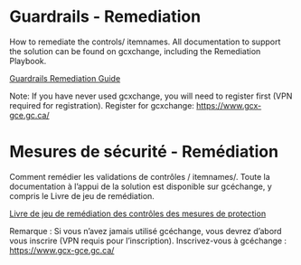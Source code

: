 # Guardrails - Remediation

How to remediate the controls/ itemnames. 
All documentation to support the solution can be found on gcxchange, including the Remediation Playbook. 

[Guardrails Remediation Guide](https://gcxgce.sharepoint.com/teams/10001628/Shared%20Documents/Forms/AllItems.aspx?id=%2Fteams%2F10001628%2FShared%20Documents%2FGeneral%2FAzure%20CaC%20%2D%20Guardrail%20Controls%20Remediation%20Guide&p=true&ga=1)

Note: If you have never used gcxchange, you will need to register first (VPN required for registration). Register for gcxchange: https://www.gcx-gce.gc.ca/ 


# Mesures de sécurité - Remédiation

Comment remédier les validations de contrôles / itemnames/. Toute la documentation à l’appui de la solution est disponible sur gcéchange, y compris le Livre de jeu de remédiation.

[Livre de jeu de remédiation des contrôles des mesures de protection](https://gcxgce.sharepoint.com/teams/10001628/Shared%20Documents/Forms/AllItems.aspx?id=%2Fteams%2F10001628%2FShared%20Documents%2FGeneral%2FAzure%20CC%20%2D%20Guide%20de%20rem%C3%A9diation%20des%20contr%C3%B4les%20de%20mesures%20de%20protection%20%2D%20Azure%20CaC%20%2D%20Guardrail%20Controls%20Remediation%20Guide&p=true&ga=1)

Remarque : Si vous n’avez jamais utilisé gcéchange, vous devrez d’abord vous inscrire (VPN requis pour l’inscription). Inscrivez-vous à gcéchange : https://www.gcx-gce.gc.ca/
